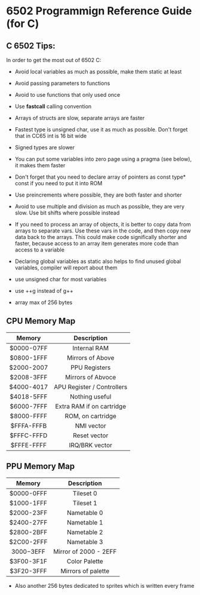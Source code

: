 # 6502 Programmign Reference Guide (for C)

## C 6502 Tips:

In order to get the most out of 6502 C:

 - Avoid local variables as much as possible, make them static at least

 - Avoid passing parameters to functions

 - Avoid to use functions that only used once

 - Use __fastcall__ calling convention

 - Arrays of structs are slow, separate arrays are faster

 - Fastest type is unsigned char, use it as much as possible. Don't forget that in CC65 int is 16 bit wide

 - Signed types are slower

 - You can put some variables into zero page using a pragma (see below), it makes them faster

 - Don't forget that you need to declare array of pointers as const type* const if you need to put it into ROM

 - Use preincrements where possible, they are both faster and shorter

 - Avoid to use multiple and division as much as possible, they are very slow. Use bit shifts where possible instead

 - If you need to process an array of objects, it is better to copy data from arrays to separate vars. Use these vars in the code, and then copy new data back to the arrays. This could make code significally shorter and faster, because access to an array item generates more code than access to a variable

 - Declaring global variables as static also helps to find unused global variables, compiler will report about them

 - use unsigned char for most variables

 - use ++g instead of g++

 - array max of 256 bytes
 

## CPU Memory Map

| Memory        | Description                   |
|:-------------:|:-----------------------------:|
| $0000-07FF    | Internal RAM                  |
| $0800-1FFF    | Mirrors of Above              |
| $2000-2007    | PPU Registers                 |
| $2008-3FFF    | Mirrors of Abvoce             |
| $4000-4017    | APU Register / Controllers    |
| $4018-5FFF    | Nothing useful                |
| $6000-7FFF    | Extra RAM if on cartridge     |
| $8000-FFFF    | ROM, on cartridge             |
| $FFFA-FFFB    | NMI vector                    |
| $FFFC-FFFD    | Reset vector                  |
| $FFFE-FFFF    | IRQ/BRK vector                |

## PPU Memory Map

| Memory        | Description                   |
|:-------------:|:-----------------------------:|
| $0000-0FFF    | Tileset 0                     |
| $1000-1FFF    | Tileset 1                     |
| $2000-23FF    | Nametable 0                   |
| $2400-27FF    | Nametable 1                   |
| $2800-2BFF    | Nametable 2                   |
| $2C00-2FFF    | Nametable 3                   |
| $3000-$3EFF   | Mirror of 2000 - 2EFF         |
| $3F00-3F1F    | Color Palette                 |
| $3F20-3FFF    | Mirrors of palette            |

 * Also another 256 bytes dedicated to sprites which is written every frame
